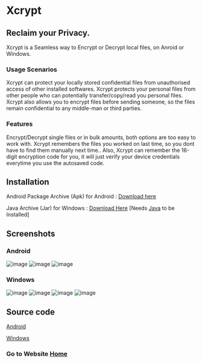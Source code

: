 # Xcrypt

## Reclaim your Privacy.
Xcrypt is a Seamless way to Encrypt or Decrypt local files, on Anroid or Windows.

### Usage Scenarios

Xcrypt can protect your locally stored confidential files from unauthorised access of other installed softwares.
Xcrypt protects your personal files from other people who can potentially transfer/copy/read you personal files.
Xcrypt also allows you to encrypt files before sending someone, so the files remain confidential to any middle-man or third parties.

### Features

Encrypt/Decrypt single files or in bulk amounts, both options are too easy to work with. 
Xcrypt remembers the files you worked on last time, so you dont have to find them manually next time.. 
Also, Xcrypt can remember the 16-digit encryption code for you, it will just verify your device credentials everytime you use the autosaved code.

## Installation

Android Package Archive (Apk) for Android : [Download here](https://github.com/legendsayantan/Xcrypt/releases)

Java Archive (Jar) for Windows : [Download Here](https://github.com/legendsayantan/Xcrypt-windows/releases) [Needs [Java](https://www.java.com/en/download/help/download_options.html#windows) to be Installed]

## Screenshots

### Android

![image](https://user-images.githubusercontent.com/69689739/185054247-5bd416fd-a865-49f2-ad3c-0d6b4251fbb4.png)
![image](https://user-images.githubusercontent.com/69689739/185054062-530d4deb-7873-4382-ba19-64ea518ebb30.png)
![image](https://user-images.githubusercontent.com/69689739/185054168-4aabd149-dd0d-410a-867c-ecf88c86e7ac.png)

### Windows

![image](https://user-images.githubusercontent.com/69689739/185054380-537ede7b-50d8-4626-bf01-4a250890d8f7.png)
![image](https://user-images.githubusercontent.com/69689739/185054480-f8901dae-9350-4020-9149-76c03aeb60fd.png)
![image](https://user-images.githubusercontent.com/69689739/185054898-c59078d3-7ae1-4ba4-931c-f04a7f08649b.png)
![image](https://user-images.githubusercontent.com/69689739/185054619-67743e55-821c-479b-b868-519b0b65e387.png)



## Source code

[Android](https://github.com/legendsayantan/Xcrypt)

[Windows](https://github.com/legendsayantan/Xcrypt-windows)




### Go to Website [Home](https://legendsayantan.github.io)
